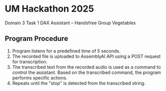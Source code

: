 # UM Hackathon 2025
Domain 3 Task 1 DAX Assistant – Handsfree
Group Vegetables

## Program Procedure
1. Program listens for a predefined time of 5 seconds.
2. The recorded file is uploaded to AssemblyAI API using a POST request for transcription.
3. The transcribed text from the recorded audio is used as a command to control the assistant. Based on the transcribed command, the program performs specific actions.
4. Repeats until the "stop" is detected from the transcribed string.
